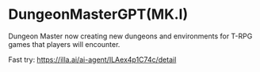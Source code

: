 # DungeonMasterGPT(MK.I)
Dungeon Master now creating new dungeons and environments for T-RPG games that players will encounter.

Fast try: https://illa.ai/ai-agent/ILAex4p1C74c/detail
